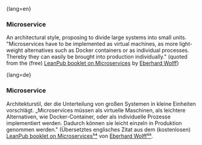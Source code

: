 {lang=en}
### Microservice

An architectural style, proposing to divide large systems into small units.
"Microservices have to be implemented as virtual machines, as more light-weight alternatives such as Docker containers or as individual processes. Thereby they can easily be brought into production individually." (quoted from the (free) [LeanPub booklet on Microservices](https://leanpub.com/microservices-primer) by [Eberhard Wolff](http://microservices-book.com))

{lang=de}
### Microservice

Architekturstil, der die Unterteilung von großen Systemen in kleine
Einheiten vorschlägt. „Microservices müssen als virtuelle Maschinen,
als leichtere Alternativen, wie Docker-Container, oder als
individuelle Prozesse implementiert werden. Dadurch können sie leicht
einzeln in Produktion genommen werden." (Übersetztes englisches Zitat
aus dem (kostenlosen) [LeanPub booklet on
Microservices](https://leanpub.com/microservices-primer)[⁵⁴](#_bookmark133)
von [Eberhard
Wolff](http://microservices-book.com/)[⁵⁵](#_bookmark134).

